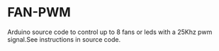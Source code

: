 # FAN-PWM
Arduino source code to control up to 8 fans or leds with a 25Khz pwm signal.See instructions in source code.
